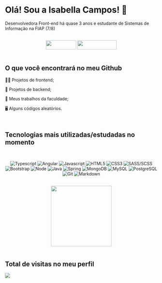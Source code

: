 # Olá! Sou a Isabella Campos! 🌟
Desenvolvedora Front-end há quase 3 anos e estudante de Sistemas de Informação na FIAP (7/8)
<br>
<br>
<div align="center">
<a href = "mailto: isabellaszcamposs@gmail.com"><img height="30" width="100" src="https://img.shields.io/badge/-Gmail-D14836?style=for-the-badge&logo=gmail&logoColor=white" target="_blank"></a>
<a href="https://www.linkedin.com/in/isabellaszcampos/" target="_blank"><img height="30" width="130" src="https://img.shields.io/badge/-LinkedIn-%230077B5?style=for-the-badge&logo=linkedin&logoColor=white" target="_blank"></a>
</div>

<br>

## O que você encontrará no meu Github 
👩‍💻 Projetos de frontend;

🤖 Projetos de backend;

📑️ Meus trabalhos da faculdade;

🖥️ Alguns códigos aleatórios.

<br>

## Tecnologias mais utilizadas/estudadas no momento 
<br>
<div align="center">
    
  ![Typescript](https://img.shields.io/badge/Typescript-007ACC?style=for-the-badge&logo=typescript&logoColor=white)
  ![Angular](https://img.shields.io/badge/Angular-DD0031?style=for-the-badge&logo=angular&logoColor=white)
  ![Javascript](https://img.shields.io/badge/JavaScript-323330?style=for-the-badge&logo=javascript&logoColor=F7DF1E)
  ![HTML5](https://img.shields.io/badge/HTML5-E34F26?style=for-the-badge&logo=html5&logoColor=white)
  ![CSS3](https://img.shields.io/badge/CSS3-1572B6?style=for-the-badge&logo=css3&logoColor=white)
  ![SASS/SCSS](https://img.shields.io/badge/SCSS/SASS-CC6699?style=for-the-badge&logo=sass&logoColor=white)
  ![Bootstrap](https://img.shields.io/badge/Bootstrap-563D7C?style=for-the-badge&logo=bootstrap&logoColor=white)
  ![Node](https://img.shields.io/badge/Node-000?style=for-the-badge&logo=node.js)
  ![Java](https://img.shields.io/badge/JAVA-D14836?style=for-the-badge&logo=java)
  ![Spring](https://img.shields.io/badge/Spring-000?style=for-the-badge&logo=Spring)
  ![MongoDB](https://img.shields.io/badge/MongoDB-4EA94B?style=for-the-badge&logo=mongodb&logoColor=white)
  ![MySQL](https://img.shields.io/badge/MySQL-00000F?style=for-the-badge&logo=mysql&logoColor=white)
  ![PostgreSQL](https://img.shields.io/badge/PostgreSQL-316192?style=for-the-badge&logo=postgresql&logoColor=white)
  ![Git](https://img.shields.io/badge/GIT-E44C30?style=for-the-badge&logo=git&logoColor=white)
  ![Markdown](https://img.shields.io/badge/Markdown-000000?style=for-the-badge&logo=markdown&logoColor=white)
  
  <br>

  <img height="200em" src="https://github-readme-stats.vercel.app/api/top-langs/?username=isaasc&layout=compact&langs_count=7&theme=apprentice"/>
</div>
<br>
  
## Total de visitas no meu perfil
<img src="https://profile-counter.glitch.me/isaasc/count.svg" />
